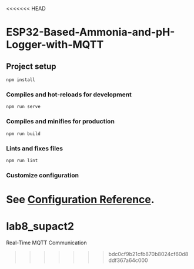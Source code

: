 <<<<<<< HEAD
# ESP32-Based-Ammonia-and-pH-Logger-with-MQTT

## Project setup
```
npm install
```

### Compiles and hot-reloads for development
```
npm run serve
```

### Compiles and minifies for production
```
npm run build
```

### Lints and fixes files
```
npm run lint
```

### Customize configuration
See [Configuration Reference](https://cli.vuejs.org/config/).
=======
# lab8_supact2
Real-Time MQTT Communication
>>>>>>> bdc0cf9b21cfb870b8024cf60d8ddf367a64c000
